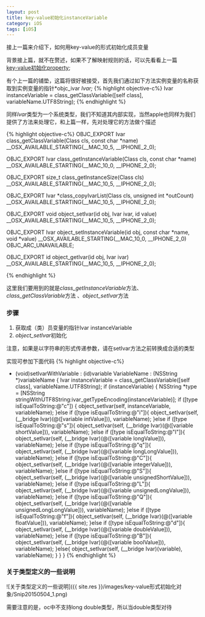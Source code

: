 ```yaml
---
layout: post
title: key-value初始化instanceVariable
category: iOS
tags: [iOS]
---
```


接上一篇来介绍下，如何用key-value的形式初始化成员变量  

背景接上篇，就不在赘述，如果不了解映射规则的话，可以先看看上一篇  
[key-value初始化property](http://codecooker.cn/2015/04/key-value初始化property.html "key-value初始化property");

有个上一篇的铺垫，这篇将很好被接受，首先我们通过如下方法实例变量的名称获取到实例变量的指针*objc_ivar *Ivar;*
{% highlight objective-c%}
Ivar instanceVariable = class_getClassVariable([self class], variableName.UTF8String);
{% endhighlight %} 

同样*Ivar*类型为一个系统类型，我们不知道其内部实现，当然apple也同样为我们提供了方法来处理它，和上篇一样，先对处理它的方法做个描述

{% highlight objective-c%}
OBJC_EXPORT Ivar class_getClassVariable(Class cls, const char *name) 
     __OSX_AVAILABLE_STARTING(__MAC_10_5, __IPHONE_2_0);

OBJC_EXPORT Ivar class_getInstanceVariable(Class cls, const char *name)
    __OSX_AVAILABLE_STARTING(__MAC_10_0, __IPHONE_2_0);

OBJC_EXPORT size_t class_getInstanceSize(Class cls) 
     __OSX_AVAILABLE_STARTING(__MAC_10_5, __IPHONE_2_0);

OBJC_EXPORT Ivar *class_copyIvarList(Class cls, unsigned int *outCount) 
     __OSX_AVAILABLE_STARTING(__MAC_10_5, __IPHONE_2_0);

OBJC_EXPORT void object_setIvar(id obj, Ivar ivar, id value) 
     __OSX_AVAILABLE_STARTING(__MAC_10_5, __IPHONE_2_0);

OBJC_EXPORT Ivar object_setInstanceVariable(id obj, const char *name, void *value)
    __OSX_AVAILABLE_STARTING(__MAC_10_0, __IPHONE_2_0)
    OBJC_ARC_UNAVAILABLE;

OBJC_EXPORT id object_getIvar(id obj, Ivar ivar) 
     __OSX_AVAILABLE_STARTING(__MAC_10_5, __IPHONE_2_0);

{% endhighlight %} 

这里我们要用到的就是*class_getInstanceVariable*方法、*class_getClassVariable*方法
、*object_setIvar*方法

### 步骤
1. 获取成（类）员变量的指针Ivar instanceVariable
2. *object_setIvar*初始化

<kp>注意，如果是以字符串的形式传递参数，请在setIvar方法之前转换成合适的类型</kp>

实现可参加下面代码
{% highlight objective-c%}
- (void)setIvarWithVariable : (id)variable VariableName : (NSString *)variableName
{
    Ivar instanceVariable = class_getClassVariable([self class], variableName.UTF8String);
    if (instanceVariable) {
        NSString *type = [NSString stringWithUTF8String:ivar_getTypeEncoding(instanceVariable)];
        if ([type isEqualToString:@"c"]) {
            object_setIvar(self, instanceVariable, variableName);
        }else if ([type isEqualToString:@"i"]){
            object_setIvar(self, (__bridge Ivar)(@([variable intValue])), variableName);
        }else if ([type isEqualToString:@"s"]){
            object_setIvar(self, (__bridge Ivar)(@([variable shortValue])), variableName);
        }else if ([type isEqualToString:@"l"]){
            object_setIvar(self, (__bridge Ivar)(@([variable longValue])), variableName);
        }else if ([type isEqualToString:@"q"]){
            object_setIvar(self, (__bridge Ivar)(@([variable longLongValue])), variableName);
        }else if ([type isEqualToString:@"C"]){
            object_setIvar(self, (__bridge Ivar)(@([variable integerValue])), variableName);
        }else if ([type isEqualToString:@"S"]){
            object_setIvar(self, (__bridge Ivar)(@([variable unsignedShortValue])), variableName);
        }else if ([type isEqualToString:@"L"]){
            object_setIvar(self, (__bridge Ivar)(@([variable unsignedLongValue])), variableName);
        }else if ([type isEqualToString:@"Q"]){
            object_setIvar(self, (__bridge Ivar)(@([variable unsignedLongLongValue])), variableName);
        }else if ([type isEqualToString:@"f"]){
            object_setIvar(self, (__bridge Ivar)(@([variable floatValue])), variableName);
        }else if ([type isEqualToString:@"d"]){
            object_setIvar(self, (__bridge Ivar)(@([variable doubleValue])), variableName);
        }else if ([type isEqualToString:@"B"]){
            object_setIvar(self, (__bridge Ivar)(@([variable boolValue])), variableName);
        }else{
            object_setIvar(self, (__bridge Ivar)(variable), variableName);
        }
    }
}
{% endhighlight %} 

### 关于类型定义的一些说明
![关于类型定义的一些说明]({{ site.res }}/images/key-value形式初始化对象/Snip20150504_1.png)

需要注意的是，oc中不支持long double类型，所以当double类型对待
